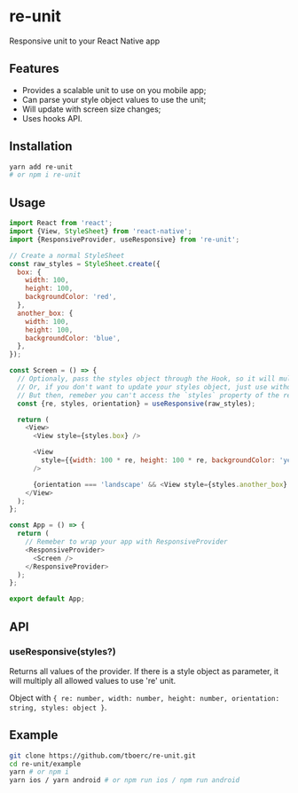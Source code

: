 # re-unit
Responsive unit to your React Native app

## Features
* Provides a scalable unit to use on you mobile app;
* Can parse your style object values to use the unit;
* Will update with screen size changes;
* Uses hooks API.

## Installation
```bash
yarn add re-unit
# or npm i re-unit
```

## Usage
```javascript
import React from 'react';
import {View, StyleSheet} from 'react-native';
import {ResponsiveProvider, useResponsive} from 're-unit';

// Create a normal StyleSheet
const raw_styles = StyleSheet.create({
  box: {
    width: 100,
    height: 100,
    backgroundColor: 'red',
  },
  another_box: {
    width: 100,
    height: 100,
    backgroundColor: 'blue',
  },
});

const Screen = () => {
  // Optionaly, pass the styles object through the Hook, so it will multiply all allowed values with re-unit
  // Or, if you don't want to update your styles object, just use without it. Ex: `useResponsive()`
  // But then, remeber you can't access the `styles` property of the returned value.
  const {re, styles, orientation} = useResponsive(raw_styles);

  return (
    <View>
      <View style={styles.box} />

      <View
        style={{width: 100 * re, height: 100 * re, backgroundColor: 'yellow'}}
      />

      {orientation === 'landscape' && <View style={styles.another_box} />}
    </View>
  );
};

const App = () => {
  return (
    // Remeber to wrap your app with ResponsiveProvider
    <ResponsiveProvider>
      <Screen />
    </ResponsiveProvider>
  );
};

export default App;
```

## API
### useResponsive(styles?)
Returns all values of the provider. If there is a style object as parameter, it will multiply all allowed values to use 're' unit.

Object with `{ re: number, width: number, height: number, orientation: string, styles: object }`.

## Example
```bash
git clone https://github.com/tboerc/re-unit.git
cd re-unit/example
yarn # or npm i
yarn ios / yarn android # or npm run ios / npm run android
```
